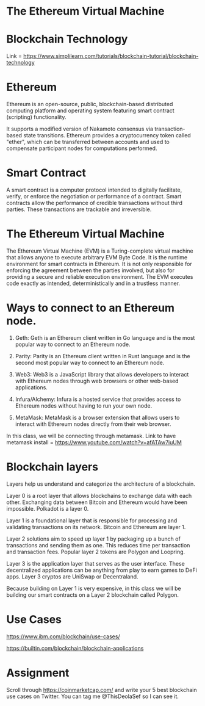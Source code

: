 # The Ethereum Virtual Machine

# Blockchain Technology

Link = https://www.simplilearn.com/tutorials/blockchain-tutorial/blockchain-technology


# Ethereum

Ethereum is an open-source, public, blockchain-based distributed computing platform and operating system featuring smart contract (scripting) functionality. 
 
It supports a modified version of Nakamoto consensus via transaction-based state transitions. Ethereum provides a cryptocurrency token called "ether", which can be transferred between accounts and used to compensate participant nodes for computations performed.
 
 # Smart Contract 
 
A smart contract is a computer protocol intended to digitally facilitate, verify, or enforce the negotiation or performance of a contract. Smart contracts allow the performance of credible transactions without third parties. These transactions are trackable and irreversible.

# The Ethereum Virtual Machine

The Ethereum Virtual Machine (EVM) is a Turing-complete virtual machine that allows anyone to execute arbitrary EVM Byte Code. It is the runtime environment for smart contracts in Ethereum. It is not only responsible for enforcing the agreement between the parties involved, but also for providing a secure and reliable execution environment. The EVM executes code exactly as intended, deterministically and in a trustless manner.

# Ways to connect to an Ethereum node.

1. Geth: Geth is an Ethereum client written in Go language and is the most popular way to connect to an Ethereum node.

2. Parity: Parity is an Ethereum client written in Rust language and is the second most popular way to connect to an Ethereum node.

3. Web3: Web3 is a JavaScript library that allows developers to interact with Ethereum nodes through web browsers or other web-based applications.

4. Infura/Alchemy: Infura is a hosted service that provides access to Ethereum nodes without having to run your own node.

5. MetaMask: MetaMask is a browser extension that allows users to interact with Ethereum nodes directly from their web browser.


In this class, we will be connecting through metamask. Link to have metamask install = https://www.youtube.com/watch?v=afATAw7iuUM


# Blockchain layers

Layers help us understand and categorize the architecture of a blockchain.

Layer 0 is a root layer that allows blockchains to exchange data with each other. Exchanging data between Bitcoin and Ethereum would have been impossible.  Polkadot is a layer 0.

Layer 1 is a foundational layer that is responsible for processing and validating transactions on its network. Bitcoin and Ethereum are layer 1.

Layer 2 solutions aim to speed up layer 1 by packaging up a bunch of transactions and sending them as one. This reduces time per transaction and transaction fees. Popular layer 2 tokens are Polygon and Loopring.

Layer 3 is the application layer that serves as the user interface. These decentralized applications can be anything from play to earn games to DeFi apps. Layer 3 cryptos are UniSwap or Decentraland. 

Because building on Layer 1 is very expensive, in this class we will be building our smart contracts on a Layer 2 blockchain called Polygon.



# Use Cases

https://www.ibm.com/blockchain/use-cases/

https://builtin.com/blockchain/blockchain-applications

 
# Assignment

Scroll through https://coinmarketcap.com/ and write your 5 best blockchain use cases on Twitter. You can tag me @ThisDeolaSef so I can see it.
